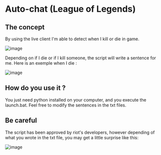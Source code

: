 # Auto-chat (League of Legends)

## The concept

By using the live client I'm able to detect when I kill or die in game.

![image](https://user-images.githubusercontent.com/26858750/187098626-f514492e-e675-459d-9a0b-5bc582e8bdd5.png)

Depending on if I die or if I kill someone, the script will write a sentence for me. Here is an exemple when I die :

![image](https://user-images.githubusercontent.com/26858750/187040026-dbe07060-dd25-42c5-a32a-92dd63dbdbde.png)

## How do you use it ?

You just need python installed on your computer, and you execute the launch.bat.
Feel free to modify the sentences in the txt files.

## Be careful

The script has been approved by riot's developers, however depending of what you wrote in the txt file, you may get a little surprise like this:

![image](https://user-images.githubusercontent.com/26858750/187932075-408e67ed-aaee-48c3-87f9-61a778835166.png)

